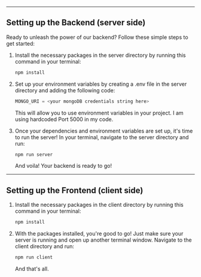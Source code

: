 
---

## Setting up the Backend (server side)

Ready to unleash the power of our backend? Follow these simple steps to get started:

1. Install the necessary packages in the server directory by running this command in your terminal:

    ```bash
    npm install
    ```

2. Set up your environment variables by creating a .env file in the server directory and adding the following code:

    ```javascript
    MONGO_URI = <your mongoDB credentials string here>
    
    ```

    This will allow you to use environment variables in your project. I am using hardcoded Port 5000 in my code. 

3. Once your dependencies and environment variables are set up, it's time to run the server! In your terminal, navigate to the server directory and run:

    ```bash
    npm run server
    ```

    And voila! Your backend is ready to go! 

---

## Setting up the Frontend (client side)


1. Install the necessary packages in the client directory by running this command in your terminal:

    ```bash
    npm install
    ```

2. With the packages installed, you're good to go! Just make sure your server is running and open up another terminal window. Navigate to the client directory and run:

    ```bash
    npm run client
    ```

    And that's all.
